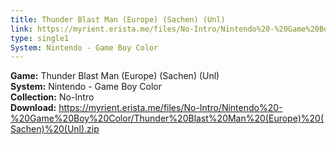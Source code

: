```yaml
---
title: Thunder Blast Man (Europe) (Sachen) (Unl)
link: https://myrient.erista.me/files/No-Intro/Nintendo%20-%20Game%20Boy%20Color/Thunder%20Blast%20Man%20(Europe)%20(Sachen)%20(Unl).zip
type: single1
System: Nintendo - Game Boy Color
---
```

<b>Game:</b> Thunder Blast Man (Europe) (Sachen) (Unl)<br>
<b>System:</b> Nintendo - Game Boy Color<br>
<b>Collection:</b> No-Intro<br>
<b>Download:</b> https://myrient.erista.me/files/No-Intro/Nintendo%20-%20Game%20Boy%20Color/Thunder%20Blast%20Man%20(Europe)%20(Sachen)%20(Unl).zip